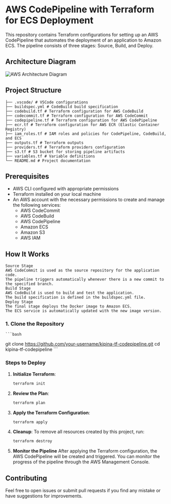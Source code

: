 # AWS CodePipeline with Terraform for ECS Deployment

This repository contains Terraform configurations for setting up an AWS CodePipeline that automates the deployment of an application to Amazon ECS. The pipeline consists of three stages: Source, Build, and Deploy.

## Architecture Diagram

![AWS Architecture Diagram]()

## Project Structure

    ├── .vscode/ # VSCode configurations
    ├── buildspec.yml # CodeBuild build specification
    ├── codebuild.tf # Terraform configuration for AWS CodeBuild
    ├── codecommit.tf # Terraform configuration for AWS CodeCommit
    ├── codepipeline.tf # Terraform configuration for AWS CodePipeline
    ├── ecr.tf # Terraform configuration for AWS ECR (Elastic Container Registry)
    ├── iam_roles.tf # IAM roles and policies for CodePipeline, CodeBuild, and ECS
    ├── outputs.tf # Terraform outputs
    ├── providers.tf # Terraform providers configuration
    ├── s3.tf # S3 bucket for storing pipeline artifacts
    ├── variables.tf # Variable definitions
    └── README.md # Project documentation


## Prerequisites

- AWS CLI configured with appropriate permissions
- Terraform installed on your local machine
- An AWS account with the necessary permissions to create and manage the following services:
  - AWS CodeCommit
  - AWS CodeBuild
  - AWS CodePipeline
  - Amazon ECS
  - Amazon S3
  - AWS IAM


## How It Works
    Source Stage
    AWS CodeCommit is used as the source repository for the application code.
    The pipeline triggers automatically whenever there is a new commit to the specified branch.
    Build Stage
    AWS CodeBuild is used to build and test the application.
    The build specification is defined in the buildspec.yml file.
    Deploy Stage
    The final stage deploys the Docker image to Amazon ECS.
    The ECS service is automatically updated with the new image version.

### 1. Clone the Repository

    ```bash
git clone https://github.com/your-username/kipina-tf-codepipeline.git
cd kipina-tf-codepipeline
    ```

### Steps to Deploy

1. **Initialize Terraform**:

    ```bash
    terraform init
    ```

2. **Review the Plan**:
    ```bash
    terraform plan
    ```

3. **Apply the Terraform Configuration**:
    ```bash
    terraform apply
    ```

4. **Cleanup**:
    To remove all resources created by this project, run:
    ```bash
    terraform destroy
    ```

5. **Monitor the Pipeline**
    After applying the Terraform configuration, the AWS CodePipeline will be created and triggered. You can monitor the progress of the pipeline through the AWS Management Console.

## Contributing

Feel free to open issues or submit pull requests if you find any mistake or have suggestions for improvements.
